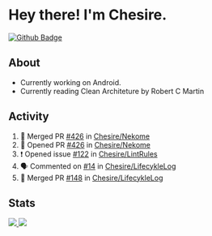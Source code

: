 # Hey there! I'm Chesire.

[![Github Badge](https://img.shields.io/badge/-Github-000?style=flat-square&logo=Github&logoColor=white&link=https://github.com/chesire)](https://github.com/chesire)

## About

<!-- Uses https://github.com/Chesire/natemoo-re -->
* Currently working on Android.
* Currently reading Clean Architeture by Robert C Martin
<!--
* Currently listening to: 
<a href="https://natemoo-re-iirbxe7wf.vercel.app/now-playing?open">
    <img src="https://natemoo-re-iirbxe7wf.vercel.app/now-playing" width="256" height="64" alt="Now Playing">
</a>  
-->

## Activity

<!-- Uses https://github.com/jamesgeorge007/github-activity-readme -->
<!--START_SECTION:activity-->
1. 🎉 Merged PR [#426](https://github.com/Chesire/Nekome/pull/426) in [Chesire/Nekome](https://github.com/Chesire/Nekome)
2. 💪 Opened PR [#426](https://github.com/Chesire/Nekome/pull/426) in [Chesire/Nekome](https://github.com/Chesire/Nekome)
3. ❗️ Opened issue [#122](https://github.com/Chesire/LintRules/issues/122) in [Chesire/LintRules](https://github.com/Chesire/LintRules)
4. 🗣 Commented on [#14](https://github.com/Chesire/LifecykleLog/issues/14) in [Chesire/LifecykleLog](https://github.com/Chesire/LifecykleLog)
5. 🎉 Merged PR [#148](https://github.com/Chesire/LifecykleLog/pull/148) in [Chesire/LifecykleLog](https://github.com/Chesire/LifecykleLog)
<!--END_SECTION:activity-->

## Stats

<a href="https://github-readme-stats.vercel.app/api/top-langs/?username=chesire&theme=tokyonight">
    <img src="https://github-readme-stats.vercel.app/api/top-langs/?username=chesire&layout=compact&theme=tokyonight" >
</a>
<a href="https://github-readme-stats.vercel.app/api?username=chesire&show_icons=true&theme=tokyonight">
    <img src="https://github-readme-stats.vercel.app/api?username=chesire&show_icons=true&theme=tokyonight" >
</a>  
